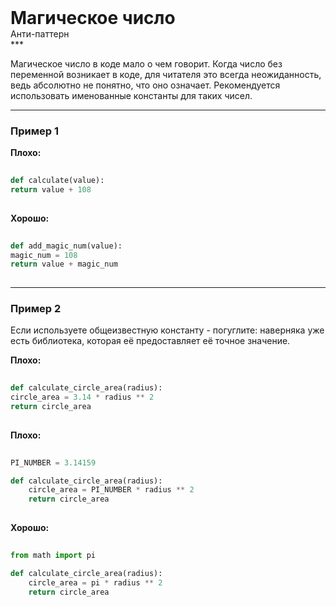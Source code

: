 
<div class="sticky-header">
  <div>
    <h1 style="margin: 0;">Магическое число</h1>
    <p style="margin: 0;">Анти-паттерн</p>
  </div>
</div>
***

Магическое число в коде мало о чем говорит. Когда число без переменной возникает в коде, для читателя это всегда неожиданность, ведь абсолютно не понятно, что оно означает. Рекомендуется использовать именованные константы для таких чисел.

***

### Пример 1


                                **Плохо:**

                                ```python
                                def calculate(value):
return value + 108
                                ```


                                **Хорошо:**

                                ```python
                                def add_magic_num(value):
magic_num = 108
return value + magic_num
                                ```

***

### Пример 2

Если используете общеизвестную константу - погуглите: наверняка уже есть библиотека, которая её предоставляет её точное значение.


                                **Плохо:**

                                ```python
                                def calculate_circle_area(radius):
circle_area = 3.14 * radius ** 2
return circle_area
                                ```


                                    **Плохо:**

                                    ```python
                                    PI_NUMBER = 3.14159

def calculate_circle_area(radius):
    circle_area = PI_NUMBER * radius ** 2
    return circle_area
                                    ```


                                    **Хорошо:**

                                    ```python
                                    from math import pi

def calculate_circle_area(radius):
    circle_area = pi * radius ** 2
    return circle_area
                                    ```


